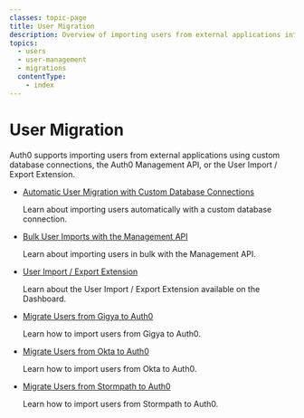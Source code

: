 ```yaml
---
classes: topic-page
title: User Migration
description: Overview of importing users from external applications into Auth0.
topics:
  - users
  - user-management
  - migrations
  contentType:
    - index
---
```


<!-- markdownlint-disable MD041 MD002 MD026 -->
<div class="topic-page-header">
  <div data-name="example" class="topic-page-badge"></div>
  <h1>User Migration</h1>
  <p>
    Auth0 supports importing users from external applications using custom database connections, the Auth0 Management API, or the User Import / Export Extension.
  </p>
</div>

<ul class="topic-links">
  <li>
    <i class="icon icon-budicon-715"></i><a href="/users/migrations/automatic">Automatic User Migration with Custom Database Connections</a>
    <p>
        Learn about importing users automatically with a custom database connection.
    </p>
  </li>
  <li>
    <i class="icon icon-budicon-715"></i><a href="/users/migrations/bulk-import">Bulk User Imports with the Management API</a>
    <p>
        Learn about importing users in bulk with the Management API.
    </p>
  </li>
  <li>
    <i class="icon icon-budicon-715"></i><a href="/extensions/user-import-export">User Import / Export Extension</a>
    <p>
        Learn about the User Import / Export Extension available on the Dashboard.
    </p>
  </li>
  <li>
    <i class="icon icon-budicon-715"></i><a href="/users/migrations/gigya">Migrate Users from Gigya to Auth0</a>
    <p>
        Learn how to import users from Gigya to Auth0.
    </p>
  </li>
  <li>
    <i class="icon icon-budicon-715"></i><a href="/users/migrations/okta">Migrate Users from Okta to Auth0</a>
    <p>
        Learn how to import users from Okta to Auth0.
    </p>
  </li>
  <li>
    <i class="icon icon-budicon-715"></i><a href="/users/migrations/stormpath">Migrate Users from Stormpath to Auth0</a>
    <p>
        Learn how to import users from Stormpath to Auth0.
    </p>
  </li>
</ul>
